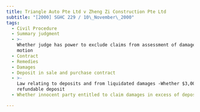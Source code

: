 ```yaml
---
title: Triangle Auto Pte Ltd v Zheng Zi Construction Pte Ltd
subtitle: "[2000] SGHC 229 / 10\_November\_2000"
tags:
  - Civil Procedure
  - Summary judgment
  - >-
    Whether judge has power to exclude claims from assessment of damages on own
    motion
  - Contract
  - Remedies
  - Damages
  - Deposit in sale and purchase contract
  - >-
    Law relating to deposits and from liquidated damages -Whether $3,000 a non
    refundable deposit
  - Whether innocent party entitled to claim damages in excess of deposit

---
```


